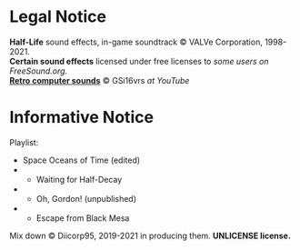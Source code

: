 # Legal Notice
**Half-Life** sound effects, in-game soundtrack :copyright: VALVe Corporation, 1998-2021.<br>
**Certain sound effects** licensed under free licenses to *some users on FreeSound.org*.<br>
[**Retro computer sounds**](https://www.youtube.com/watch?v=SUvlWt9WTKA) :copyright: GSi16vrs *at YouTube*<br>

# Informative Notice
Playlist:
* Space Oceans of Time (edited)
* * Waiting for Half-Decay
* * Oh, Gordon! (unpublished)
* * Escape from Black Mesa

Mix down :copyright: Diicorp95, 2019-2021 in producing them. **UNLICENSE license.**
